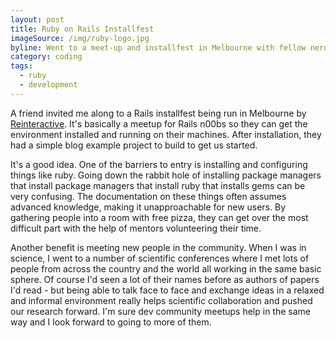 ```yaml
---
layout: post
title: Ruby on Rails Installfest
imageSource: /img/ruby-logo.jpg
byline: Went to a meet-up and installfest in Melbourne with fellow nerds.
category: coding
tags:
  - ruby
  - development
---
```


A friend invited me along to a Rails installfest being run in Melbourne by [Reinteractive](https://reinteractive.net/). It's basically a meetup for Rails n00bs so they can get the environment installed and running on their machines. After installation, they had a simple blog example project to build to get us started.

It's a good idea. One of the barriers to entry is installing and configuring things like ruby. Going down the rabbit hole of installing package managers that install package managers that install ruby that installs gems can be very confusing. The documentation on these things often assumes advanced knowledge, making it unapproachable for new users. By gathering people into a room with free pizza, they can get over the most difficult part with the help of mentors volunteering their time.

Another benefit is meeting new people in the community. When I was in science, I went to a number of scientific conferences where I met lots of people from across the country and the world all working in the same basic sphere. Of course I'd seen a lot of their names before as authors of papers I'd read - but being able to talk face to face and exchange ideas in a relaxed and informal environment really helps scientific collaboration and pushed our research forward. I'm sure dev community meetups help in the same way and I look forward to going to more of them.
